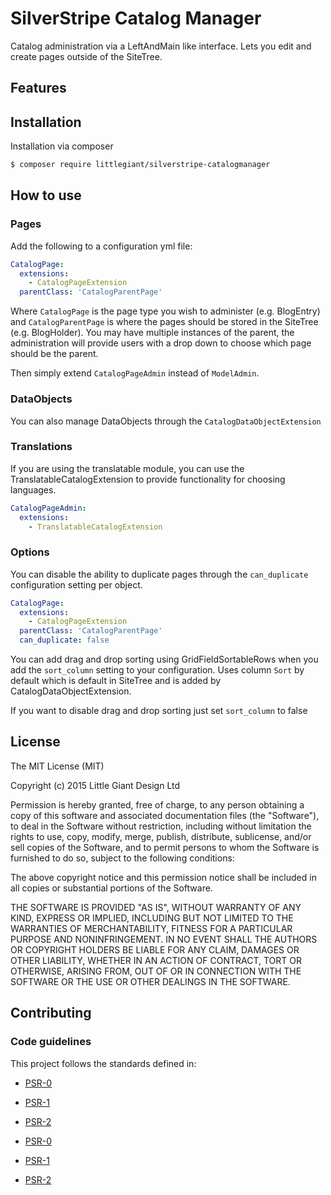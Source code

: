 # SilverStripe Catalog Manager

Catalog administration via a LeftAndMain like interface. Lets you edit and create pages outside of the SiteTree.

## Features


## Installation

Installation via composer

```bash
$ composer require littlegiant/silverstripe-catalogmanager
```

## How to use

### Pages

Add the following to a configuration yml file:

```yml
CatalogPage:
  extensions:
    - CatalogPageExtension
  parentClass: 'CatalogParentPage'
```

Where `CatalogPage` is the page type you wish to administer (e.g. BlogEntry) and `CatalogParentPage` is where the pages
should be stored in the SiteTree (e.g. BlogHolder). You may have multiple instances of the parent, the administration
will provide users with a drop down to choose which page should be the parent.

Then simply extend `CatalogPageAdmin` instead of `ModelAdmin`.

### DataObjects

You can also manage DataObjects through the `CatalogDataObjectExtension`

### Translations

If you are using the translatable module, you can use the TranslatableCatalogExtension to provide functionality for
choosing languages.

```yml
CatalogPageAdmin:
  extensions:
    - TranslatableCatalogExtension
```

### Options

You can disable the ability to duplicate pages through the `can_duplicate` configuration setting per object.

```yml
CatalogPage:
  extensions:
    - CatalogPageExtension
  parentClass: 'CatalogParentPage'
  can_duplicate: false
```

You can add drag and drop sorting using GridFieldSortableRows when you add the `sort_column` setting to your configuration.
Uses column `Sort` by default which is default in SiteTree and is added by CatalogDataObjectExtension.

If you want to disable drag and drop sorting just set `sort_column` to false

## License

The MIT License (MIT)

Copyright (c) 2015 Little Giant Design Ltd

Permission is hereby granted, free of charge, to any person obtaining a copy
of this software and associated documentation files (the "Software"), to deal
in the Software without restriction, including without limitation the rights
to use, copy, modify, merge, publish, distribute, sublicense, and/or sell
copies of the Software, and to permit persons to whom the Software is
furnished to do so, subject to the following conditions:

The above copyright notice and this permission notice shall be included in
all copies or substantial portions of the Software.

THE SOFTWARE IS PROVIDED "AS IS", WITHOUT WARRANTY OF ANY KIND, EXPRESS OR
IMPLIED, INCLUDING BUT NOT LIMITED TO THE WARRANTIES OF MERCHANTABILITY,
FITNESS FOR A PARTICULAR PURPOSE AND NONINFRINGEMENT. IN NO EVENT SHALL THE
AUTHORS OR COPYRIGHT HOLDERS BE LIABLE FOR ANY CLAIM, DAMAGES OR OTHER
LIABILITY, WHETHER IN AN ACTION OF CONTRACT, TORT OR OTHERWISE, ARISING FROM,
OUT OF OR IN CONNECTION WITH THE SOFTWARE OR THE USE OR OTHER DEALINGS IN
THE SOFTWARE.

## Contributing


### Code guidelines

This project follows the standards defined in:

* [PSR-0](https://github.com/php-fig/fig-standards/blob/master/accepted/PSR-0.md)
* [PSR-1](https://github.com/php-fig/fig-standards/blob/master/accepted/PSR-1-basic-coding-standard.md)
* [PSR-2](https://github.com/php-fig/fig-standards/blob/master/accepted/PSR-2-coding-style-guide.md)

* [PSR-0](https://github.com/php-fig/fig-standards/blob/master/accepted/PSR-0.md)
* [PSR-1](https://github.com/php-fig/fig-standards/blob/master/accepted/PSR-1-basic-coding-standard.md)
* [PSR-2](https://github.com/php-fig/fig-standards/blob/master/accepted/PSR-2-coding-style-guide.md)